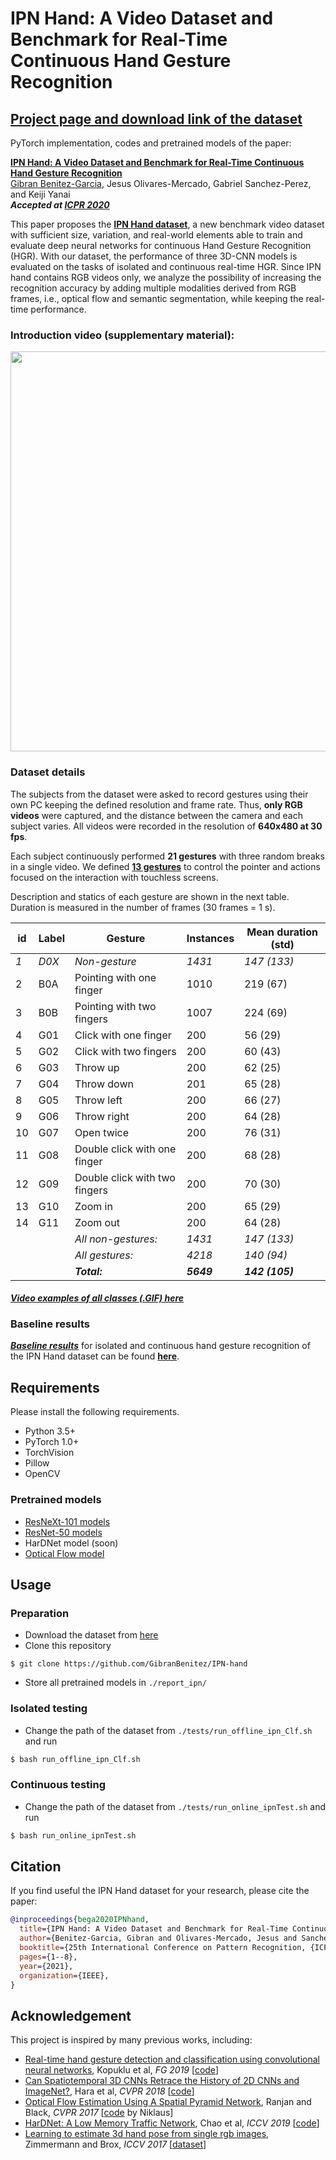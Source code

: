 # IPN Hand: A Video Dataset and Benchmark for Real-Time Continuous Hand Gesture Recognition
## [Project page and download link of the dataset](https://gibranbenitez.github.io/IPN_Hand/)

PyTorch implementation, codes and pretrained models of the paper: 

[__IPN Hand: A Video Dataset and Benchmark for Real-Time Continuous Hand Gesture Recognition__](https://arxiv.org/abs/2005.02134)
<br>
[Gibran Benitez-Garcia](https://gibranbenitez.github.io), Jesus Olivares-Mercado, Gabriel Sanchez-Perez, and Keiji Yanai
<br>
___Accepted at [ICPR 2020](https://www.icpr2020.it/)___

This paper proposes the [__IPN Hand dataset__](https://gibranbenitez.github.io/IPN_Hand/), a new benchmark video dataset with sufficient size, variation, and real-world elements able to train and evaluate deep neural networks for continuous Hand Gesture Recognition (HGR).
With our dataset, the performance of three 3D-CNN models is evaluated on the tasks of isolated and continuous real-time HGR.
Since IPN hand contains RGB videos only, we analyze the possibility of increasing the recognition accuracy by adding multiple modalities derived from RGB frames, i.e., optical flow and semantic segmentation, while keeping the real-time performance. 

### Introduction video (supplementary material):

<div align="center" style="width:image width px;">
  <img src="https://img.youtube.com/vi/OH3n5rf2wV8/maxresdefault.jpg" href="https://youtu.be/OH3n5rf2wV8" width="640">
</div>

### Dataset details

The subjects from the dataset were asked to record gestures using their own PC keeping the defined resolution and frame rate. 
Thus, __only RGB videos__ were captured, and the distance between the camera and each subject varies.
All videos were recorded in the resolution of __640x480 at 30 fps__. 

Each subject continuously performed __21 gestures__ with three random breaks in a single video.
We defined [__13 gestures__](https://gibranbenitez.github.io/IPN_Hand/Classes) to control the pointer and actions focused on the interaction with touchless screens.

Description and statics of each gesture are shown in the next table. 
Duration is measured in the number of frames (30 frames = 1 s).

id |	Label |  Gesture	| Instances	| Mean duration (std)
-- | -------- | -------- | ---------- | -------------------
_1_ | _D0X_ | _Non-gesture_ | _1431_ |	_147 (133)_
2	| B0A | Pointing with one finger	| 1010	| 219 (67)
3  | B0B |	Pointing with two fingers	| 1007	| 224 (69)
4	| G01 | Click with one finger	| 200	| 56 (29)
5	| G02 | Click with two fingers | 200	| 60 (43)
6	| G03 | Throw up	| 200	| 62 (25)
7	| G04 | Throw down	| 201	| 65 (28)
8	| G05 | Throw left	| 200	| 66 (27)
9	| G06 | Throw right	| 200	| 64 (28)
10	| G07 | Open twice	| 200	| 76 (31)
11	| G08 | Double click with one finger	| 200	| 68 (28)
12	| G09 | Double click with two fingers	| 200	| 70 (30)
13	| G10 | Zoom in	| 200	| 65 (29)
14	| G11 | Zoom out	| 200	| 64 (28)
| |  | _All non-gestures:_	| _1431_	| _147 (133)_
| |   | _All gestures:_	| _4218_	| _140 (94)_
|  | |  ___Total:___	| ___5649___	| ___142 (105)___

#### [_Video examples of all classes (.GIF) here_](https://gibranbenitez.github.io/IPN_Hand/Classes)

### Baseline results

[___Baseline results___](https://gibranbenitez.github.io/IPN_Hand/Results) for isolated and continuous hand gesture recognition of the IPN Hand dataset can be found [__here__](https://gibranbenitez.github.io/IPN_Hand/Results).

## Requirements
Please install the following requirements.

- Python 3.5+
- PyTorch 1.0+
- TorchVision
- Pillow
- OpenCV

### Pretrained models
* [ResNeXt-101 models](https://drive.google.com/open?id=156fE3mO3YdFPY4pfreWYQn5sxQdu7Bmt) 
* [ResNet-50 models](https://drive.google.com/open?id=1X9uom_f0euHmhAgO8XNJUqUGH98saB7Z) 
* HarDNet model (soon)
* [Optical Flow model](https://github.com/sniklaus/pytorch-spynet) 


## Usage

### Preparation
* Download the dataset from [here](https://gibranbenitez.github.io/IPN_Hand/)
* Clone this repository
```console
$ git clone https://github.com/GibranBenitez/IPN-hand
```
* Store all pretrained models in `./report_ipn/`

### Isolated testing
* Change the path of the dataset from `./tests/run_offline_ipn_Clf.sh` and run
```bash
$ bash run_offline_ipn_Clf.sh
```
### Continuous testing
* Change the path of the dataset from `./tests/run_online_ipnTest.sh` and run
```bash
$ bash run_online_ipnTest.sh
```

## Citation
If you find useful the IPN Hand dataset for your research, please cite the paper:

```bibtex
@inproceedings{bega2020IPNhand,
  title={IPN Hand: A Video Dataset and Benchmark for Real-Time Continuous Hand Gesture Recognition},
  author={Benitez-Garcia, Gibran and Olivares-Mercado, Jesus and Sanchez-Perez, Gabriel and Yanai, Keiji},
  booktitle={25th International Conference on Pattern Recognition, {ICPR 2020}, Milan, Italy, Jan 10--15, 2021},
  pages={1--8},
  year={2021},
  organization={IEEE},
}
```
## Acknowledgement
This project is inspired by many previous works, including:
* [Real-time hand gesture detection and classification using convolutional neural networks](https://arxiv.org/abs/1901.10323), Kopuklu et al, _FG 2019_ [[code](https://github.com/ahmetgunduz/Real-time-GesRec)]
* [Can Spatiotemporal 3D CNNs Retrace the History of 2D CNNs and ImageNet?](http://openaccess.thecvf.com/content_cvpr_2018/html/Hara_Can_Spatiotemporal_3D_CVPR_2018_paper.html), Hara et al, _CVPR 2018_ [[code](https://github.com/kenshohara/3D-ResNets-PyTorch)]
* [Optical Flow Estimation Using A Spatial Pyramid Network](https://arxiv.org/abs/1611.00850), Ranjan and Black, _CVPR 2017_ [[code](https://github.com/sniklaus/pytorch-spynet) by Niklaus]
* [HarDNet: A Low Memory Traffic Network](https://arxiv.org/abs/1909.00948), Chao et al, _ICCV 2019_ [[code](https://github.com/PingoLH/FCHarDNet)]
* [Learning to estimate 3d hand pose from single rgb images](http://openaccess.thecvf.com/content_iccv_2017/html/Zimmermann_Learning_to_Estimate_ICCV_2017_paper.html), Zimmermann and Brox, _ICCV 2017_ [[dataset](https://lmb.informatik.uni-freiburg.de/resources/datasets/RenderedHandposeDataset.en.html)]
